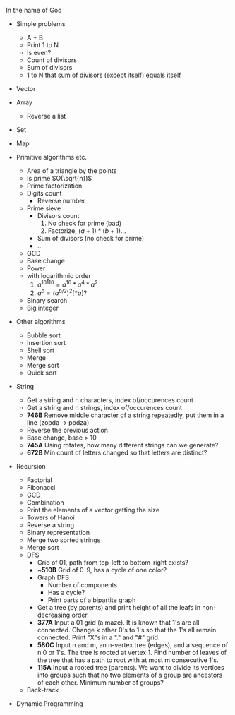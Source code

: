 In the name of God

- Simple problems
    - A + B
    - Print 1 to N
    - Is even?
    - Count of divisors
    - Sum of divisors
    - 1 to N that sum of divisors (except itself) equals itself
- Vector
- Array
    - Reverse a list


- Set
- Map


- Primitive algorithms etc.
    - Area of a triangle by the points
    - Is prime $O(\sqrt{n})$
    - Prime factorization
    - Digits count
        - Reverse number
    - Prime sieve
        - Divisors count
           1. No check for prime (bad)
           2. Factorize, $(a + 1) * (b + 1) ...$
        - Sum of divisors (no check for prime)
        - ...
    - GCD
    - Base change
    - Power 
    - with logarithmic order
        1. $a^{10110} = a^{16} * a^4 * a^2$
        2. $a^b = (a^{b/2})^2 [*a]?$
    - Binary search
    - Big integer


- Other algorithms
    - Bubble sort
    - Insertion sort
    - Shell sort
    - Merge
    - Merge sort
    - Quick sort


- String
    - Get a string and n characters, index of/occurences count
    - Get a string and n strings, index of/occurences count
    - **746B** Remove middle character of a string repeatedly, put them in a line (zopda -> podza)
    - Reverse the previous action
    - Base change, base > 10
    - **745A** Using rotates, how many different strings can we generate?
    - **672B** Min count of letters changed so that letters are distinct?


- Recursion
    - Factorial
    - Fibonacci
    - GCD
    - Combination
    - Print the elements of a vector getting the size
    - Towers of Hanoi
    - Reverse a string
    - Binary representation
    - Merge two sorted strings
    - Merge sort
    - DFS
        - Grid of 01, path from top-left to bottom-right exists?
        - ~**510B** Grid of 0-9, has a cycle of one color?
        - Graph DFS
          - Number of components
          - Has a cycle?
          - Print parts of a bipartite graph
		- Get a tree (by parents) and print height of all the leafs in non-decreasing order.
        - **377A** Input a 01 grid (a maze). It is known that 1's are all connected. Change k other 0's to 1's so that the 1's all remain connected. Print "X"s in a "." and "#" grid.
        - **580C** Input n and m, an n-vertex tree (edges), and a sequence of n 0 or 1's. The tree is rooted at vertex 1. Find number of leaves of the tree that has a path to root with at most m consecutive 1's.
        - **115A** Input a rooted tree (parents). We want to divide its vertices into groups such that no two elements of a group are ancestors of each other. Minimum number of groups?
    - Back-track


- Dynamic Programming
